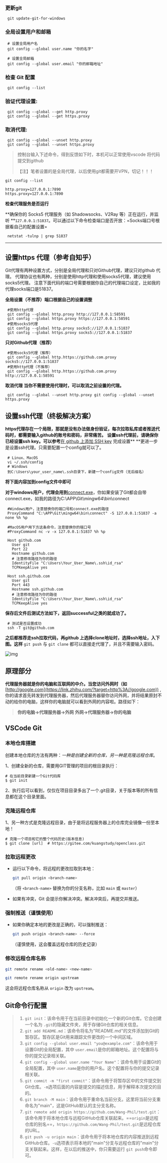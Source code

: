 ### **更新git**

```
 git update-git-for-windows
```

### **全局设置用户和邮箱**

```
 # 设置全局用户名
 git config --global user.name "你的名字"
 
 # 设置全局邮箱
 git config --global user.email "你的邮箱地址"
```

### **检查 Git 配置**

```
 git config --list
```

### **验证代理设置:**

```
 git config --global --get http.proxy
 git config --global --get https.proxy
```

### **取消代理:**

```
 git config --global --unset http.proxy
 git config --global --unset https.proxy
```


> 控制台输入下述命令，得到反馈如下时，本机可以正常使用vscode 将代码提交到github
>
> 【注】笔者设置的是全局代理，以后使用git都需要开VPN，切记！！！

```
git config --list
```

```
http.proxy=127.0.0.1:7890
https.proxy=127.0.0.1:7890

```

**检查代理服务是否运行**

**确保你的 Socks5 代理服务（如 Shadowsocks、V2Ray 等）正在运行，并监听 **`127.0.0.1:51837`。可以通过以下命令检查端口是否开放：=Socks端口号根据看自己的配置设置=

```
 netstat -tulnp | grep 51837
```

---

## 设置https 代理（参考自知乎）

Git代理有两种设置方式，分别是全局代理和只对Github代理，建议只对github 代理。
代理协议也有两种，分别是使用http代理和使用socks5代理，建议使用socks5代理。
注意下面代码的端口号需要根据你自己的代理端口设定，比如我的代理socks端口是51837。

**全局设置（不推荐）端口根据自己的设置调整**

```
 #使用http代理 
 git config --global http.proxy http://127.0.0.1:58591
 git config --global https.proxy https://127.0.0.1:58591
 #使用socks5代理
 git config --global http.proxy socks5://127.0.0.1:51837
 git config --global https.proxy socks5://127.0.0.1:51837
```

**只对Github代理（推荐）**

```
 #使用socks5代理（推荐）
 git config --global http.https://github.com.proxy socks5://127.0.0.1:51837
 #使用http代理（不推荐）
 git config --global http.https://github.com.proxy http://127.0.0.1:58591
```

**取消代理**
**当你不需要使用代理时，可以取消之前设置的代理。**

```
 git config --global --unset http.proxy git config --global --unset https.proxy
```

## 设置ssh代理（终极解决方案）

**https代理存在一个局限，那就是没有办法做身份验证，每次拉取私库或者推送代码时，都需要输入github的账号和密码，非常痛苦。**
**设置ssh代理前，请确保你已经设置ssh key。可以参考**[在 github 上添加 SSH key](https://link.zhihu.com/?target=https%3A//tjfish.github.io/posts/%E5%9C%A8github%E4%B8%8A%E6%B7%BB%E5%8A%A0SSH-key/) 完成设置**
**更进一步是设置ssh代理。只需要配置一个config就可以了。

```
 # Linux、MacOS
 vi ~/.ssh/config
 # Windows 
 到C:\Users\your_user_name\.ssh目录下，新建一个config文件（无后缀名）
```

**将下面内容加到config文件中即可**

**对于windows用户，代理会用到**[connect.exe](https://zhida.zhihu.com/search?content_id=195148009&content_type=Article&match_order=1&q=connect.exe&zhida_source=entity)，你如果安装了Git都会自带connect.exe，如我的路径为C:\APP\Git\mingw64\bin\connect

```
 #Windows用户，注意替换你的端口号和connect.exe的路径
 ProxyCommand "C:\APP\Git\mingw64\bin\connect" -S 127.0.0.1:51837 -a none %h %p
 
 #MacOS用户用下方这条命令，注意替换你的端口号
 #ProxyCommand nc -v -x 127.0.0.1:51837 %h %p
 
 Host github.com
   User git
   Port 22
   Hostname github.com
   # 注意修改路径为你的路径
   IdentityFile "C:\Users\Your_User_Name\.ssh\id_rsa"
   TCPKeepAlive yes
 
 Host ssh.github.com
   User git
   Port 443
   Hostname ssh.github.com
   # 注意修改路径为你的路径
   IdentityFile "C:\Users\Your_User_Name\.ssh\id_rsa"
   TCPKeepAlive yes
```

**保存后文件后测试方法如下，返回successful之类的就成功了。**

```
 # 测试是否设置成功
 ssh -T git@github.com
```

**之后都推荐走ssh拉取代码，再github 上选择clone地址时，选择ssh地址，入下图。这样** `git push` 与 `git clone` 都可以直接走代理了，并且不需要输入密码。

![img](https://pic4.zhimg.com/v2-0e58a44f513be7005919b320222f2985_1440w.jpg)

## 原理部分

**代理服务器就是你的电脑和互联网的中介。当您访问外网时（如**[http://google.com](https://link.zhihu.com/?target=http%3A//google.com)) , 你的请求首先转发到代理服务器，然后代理服务器替你访问外网，并将结果原封不动的给你的电脑，这样你的电脑就可以看到外网的内容啦。路径如下：

> **你的电脑->代理服务器->外网**
> **外网->代理服务器->你的电脑**

## VSCode  Git

### **本地仓库搭建**

创建本地仓库的方法有两种：*一种是创建全新的仓库，另一种是克隆远程仓库*。

1、创建全新的仓库，需要用GIT管理的项目的根目录执行：

```
# 在当前目录新建一个Git代码库
$ git init
```

2、执行后可以看到，仅仅在项目目录多出了一个.git目录，关于版本等的所有信息都在这个目录里面。

### 克隆远程仓库

1、另一种方式是克隆远程目录，由于是将远程服务器上的仓库完全镜像一份至本地！

```
# 克隆一个项目和它的整个代码历史(版本信息)
$ git clone [url]  # https://gitee.com/kuangstudy/openclass.git
```

### **拉取远程更改**

* 运行以下命令，将远程的更改拉取到本地：

  ```bash
  git pull origin <branch-name>
  ```

  （将 `<branch-name>` 替换为你的分支名称，比如 `main` 或 `master`）
* 如果有冲突，Git 会提示你解决冲突。解决冲突后，再提交并推送。

### **强制推送（谨慎使用）**

* 如果你确定本地的更改是正确的，可以强制推送：

  ```bash
  git push origin <branch-name> --force
  ```

  （谨慎使用，这会覆盖远程仓库的历史记录）

### 修改远程仓库名称

```bash
git remote rename <old-name> <new-name>
```

```bash
git remote rename origin upstream
```

这会将远程仓库名称从 `origin` 改为 `upstream`。

## Git命令行配置

> 1. `git init`：该命令用于在当前目录中初始化一个新的Git仓库。它会创建一个名为 `.git`的隐藏文件夹，用于存储Git仓库的相关信息。
> 2. `git add README.md`：该命令将名为"README.md"的文件添加到Git的暂存区。暂存区是Git用来跟踪文件更改的一个中间区域。
> 3. `git config --global user.email "you@example.com"`：该命令用于设置Git的全局配置，其中 `user.email`是你的邮箱地址。这个配置将与你的提交记录相关联。
> 4. `git config --global user.name "Your Name"`：该命令用于设置Git的全局配置，其中 `user.name`是你的用户名。这个配置将与你的提交记录相关联。
> 5. `git commit -m "first commit"`：该命令用于将暂存区中的文件提交到Git仓库。`-m`选项后面的内容是提交的描述信息，用于解释本次提交的目的。
> 6. `git branch -M main`：该命令用于重命名当前分支。这里将当前分支重命名为"main"，这是GitHub默认的主分支名称。
> 7. `git remote add origin https://github.com/Wang-Phil/test.git`：该命令用于将本地仓库与远程GitHub仓库关联起来。==`origin`是远程仓库的别名==，`https://github.com/Wang-Phil/test.git`是远程仓库的URL。
> 8. `git push -u origin main`：该命令用于将本地仓库的内容推送到远程GitHub仓库。`-u`选项表示将本地的"main"分支与远程仓库的"main"分支关联起来。这样，在以后的推送中，你只需要运行 `git push`命令即可。
